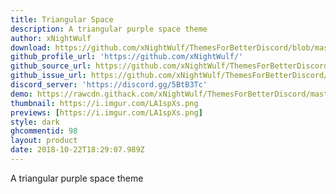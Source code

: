 ```yaml
---
title: Triangular Space
description: A triangular purple space theme
author: xNightWulf
download: https://github.com/xNightWulf/ThemesForBetterDiscord/blob/master/TriangularSpace.theme.css
github_profile_url: 'https://github.com/xNightWulf/'
github_source_url: https://github.com/xNightWulf/ThemesForBetterDiscord/blob/master/TriangularSpace.theme.css
github_issue_url: https://github.com/xNightWulf/ThemesForBetterDiscord/issues/
discord_server: 'https://discord.gg/5BtB3Tc'
demo: https://rawcdn.githack.com/xNightWulf/ThemesForBetterDiscord/master/TriangularSpace.theme.css
thumbnail: https://i.imgur.com/LA1spXs.png
previews: [https://i.imgur.com/LA1spXs.png]
style: dark
ghcommentid: 98
layout: product
date: 2018-10-22T18:29:07.989Z
---
```

A triangular purple space theme